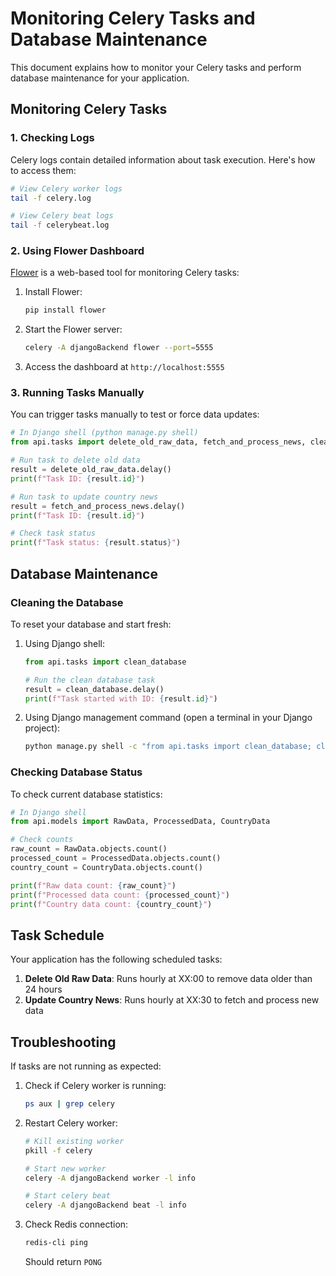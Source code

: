 # Monitoring Celery Tasks and Database Maintenance

This document explains how to monitor your Celery tasks and perform database maintenance for your application.

## Monitoring Celery Tasks

### 1. Checking Logs

Celery logs contain detailed information about task execution. Here's how to access them:

```bash
# View Celery worker logs
tail -f celery.log

# View Celery beat logs
tail -f celerybeat.log
```

### 2. Using Flower Dashboard

[Flower](https://flower.readthedocs.io/en/latest/) is a web-based tool for monitoring Celery tasks:

1. Install Flower:
   ```bash
   pip install flower
   ```

2. Start the Flower server:
   ```bash
   celery -A djangoBackend flower --port=5555
   ```

3. Access the dashboard at `http://localhost:5555`

### 3. Running Tasks Manually

You can trigger tasks manually to test or force data updates:

```python
# In Django shell (python manage.py shell)
from api.tasks import delete_old_raw_data, fetch_and_process_news, clean_database

# Run task to delete old data
result = delete_old_raw_data.delay()
print(f"Task ID: {result.id}")

# Run task to update country news
result = fetch_and_process_news.delay()
print(f"Task ID: {result.id}")

# Check task status
print(f"Task status: {result.status}")
```

## Database Maintenance

### Cleaning the Database

To reset your database and start fresh:

1. Using Django shell:
   ```python
   from api.tasks import clean_database
   
   # Run the clean database task
   result = clean_database.delay()
   print(f"Task started with ID: {result.id}")
   ```

2. Using Django management command (open a terminal in your Django project):
   ```bash
   python manage.py shell -c "from api.tasks import clean_database; clean_database()"
   ```

### Checking Database Status

To check current database statistics:

```python
# In Django shell
from api.models import RawData, ProcessedData, CountryData

# Check counts
raw_count = RawData.objects.count()
processed_count = ProcessedData.objects.count()
country_count = CountryData.objects.count()

print(f"Raw data count: {raw_count}")
print(f"Processed data count: {processed_count}")
print(f"Country data count: {country_count}")
```

## Task Schedule

Your application has the following scheduled tasks:

1. **Delete Old Raw Data**: Runs hourly at XX:00 to remove data older than 24 hours
2. **Update Country News**: Runs hourly at XX:30 to fetch and process new data

## Troubleshooting

If tasks are not running as expected:

1. Check if Celery worker is running:
   ```bash
   ps aux | grep celery
   ```

2. Restart Celery worker:
   ```bash
   # Kill existing worker
   pkill -f celery
   
   # Start new worker
   celery -A djangoBackend worker -l info
   
   # Start celery beat
   celery -A djangoBackend beat -l info
   ```

3. Check Redis connection:
   ```bash
   redis-cli ping
   ```
   Should return `PONG` 